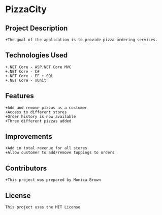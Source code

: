 # PizzaCity

## Project Description
    +The goal of the application is to provide pizza ordering services.

## Technologies Used
    +.NET Core - ASP.NET Core MVC
    +.NET Core - C#
    +.NET Core - EF + SQL
    +.NET Core - xUnit

## Features
    +Add and remove pizzas as a customer
    +Access to different stores
    +Order history is now available
    +Three different pizzas added
    
## Improvements
    +Add in total revenue for all stores
    +Allow customer to add/remove toppings to orders
    
## Contributors
    +This project was prepared by Monica Brown
    
## License
    This project uses the MIT License
    
 

    
    

